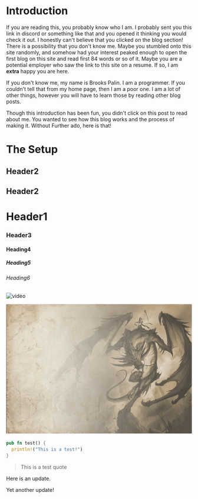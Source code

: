 

# Introduction

If you are reading this, you probably know who I am. I probably sent you this link in discord or something like that and you opened it thinking you would check it out. I honestly can't believe that you clicked on the blog section! There is a possibility that you don't know me. Maybe you stumbled onto this site randomly, and somehow had your interest peaked enough to open the first blog on this site and read first 84 words or so of it. Maybe you are a potential employer who saw the link to this site on a resume. If so, I am **extra** happy you are here.

If you don't know me, my name is Brooks Palin. I am a programmer. If you couldn't tell that from my home page, then I am a poor one. I am a lot of other things, however you will have to learn those by reading other blog posts.

Though this introduction has been fun, you didn't click on this post to read about me. You wanted to see how this blog works and the process of making it. Without Further ado, here is that!

# The Setup

## Header2

## Header2

# Header1

### Header3

#### Heading4

##### Heading5

###### Heading6

![video](/)

![The San Juan Mountains are beautiful!](dragon-back.jpg "San Juan Mountains")

```rust
pub fn test() {
  println!("This is a test!")
}
```

> This is a test quote

Here is an update.

Yet another update!